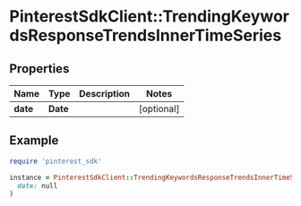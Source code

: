 # PinterestSdkClient::TrendingKeywordsResponseTrendsInnerTimeSeries

## Properties

| Name | Type | Description | Notes |
| ---- | ---- | ----------- | ----- |
| **date** | **Date** |  | [optional] |

## Example

```ruby
require 'pinterest_sdk'

instance = PinterestSdkClient::TrendingKeywordsResponseTrendsInnerTimeSeries.new(
  date: null
)
```

